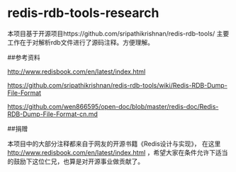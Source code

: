 redis-rdb-tools-research
========================

本项目基于开源项目https://github.com/sripathikrishnan/redis-rdb-tools/  主要工作在于对解析rdb文件进行了源码注释。方便理解。

##参考资料

http://www.redisbook.com/en/latest/index.html

https://github.com/sripathikrishnan/redis-rdb-tools/wiki/Redis-RDB-Dump-File-Format

https://github.com/wen866595/open-doc/blob/master/redis-doc/Redis-RDB-Dump-File-Format-cn.md

##捐赠

本项目中的大部分注释都来自于网友的开源书籍《Redis设计与实现》， 在这里 http://www.redisbook.com/en/latest/index.html ，希望大家在条件允许下适当的鼓励下这位仁兄，也算是对开源事业做贡献了。
